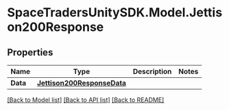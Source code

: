 # SpaceTradersUnitySDK.Model.Jettison200Response

## Properties

Name | Type | Description | Notes
------------ | ------------- | ------------- | -------------
**Data** | [**Jettison200ResponseData**](Jettison200ResponseData.md) |  | 

[[Back to Model list]](../README.md#documentation-for-models) [[Back to API list]](../README.md#documentation-for-api-endpoints) [[Back to README]](../README.md)

